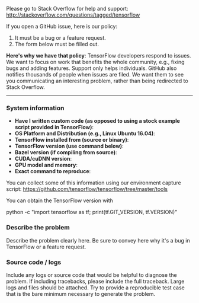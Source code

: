 Please go to Stack Overflow for help and support: http://stackoverflow.com/questions/tagged/tensorflow

If you open a GitHub issue, here is our policy:

1. It must be a bug or a feature request.
2. The form below must be filled out.

**Here's why we have that policy**: TensorFlow developers respond to issues. We want to focus on work that benefits the whole community, e.g., fixing bugs and adding features. Support only helps individuals. GitHub also notifies thousands of people when issues are filed. We want them to see you communicating an interesting problem, rather than being redirected to Stack Overflow.

------------------------

### System information
- **Have I written custom code (as opposed to using a stock example script provided in TensorFlow)**:
- **OS Platform and Distribution (e.g., Linux Ubuntu 16.04)**:
- **TensorFlow installed from (source or binary)**:
- **TensorFlow version (use command below)**:
- **Bazel version (if compiling from source)**:
- **CUDA/cuDNN version**:
- **GPU model and memory**:
- **Exact command to reproduce**:

You can collect some of this information using our environment capture script: https://github.com/tensorflow/tensorflow/tree/master/tools

You can obtain the TensorFlow version with

python -c "import tensorflow as tf; print(tf.GIT_VERSION, tf.VERSION)"

### Describe the problem

Describe the problem clearly here. Be sure to convey here why it's a bug in TensorFlow or a feature request.

### Source code / logs
Include any logs or source code that would be helpful to diagnose the problem. If including tracebacks, please include the full traceback. Large logs and files should be attached. Try to provide a reproducible test case that is the bare minimum necessary to generate the problem.
